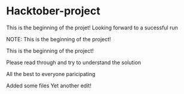 
# Hacktober-project
This is the beginning of the projet!
Looking forward to a sucessful run

NOTE: This is the beginning of the project!

This is the beginning of the project!

Please read through and try to understand the solution

All the best to everyone paricipating


Added some files
Yet another edit!
